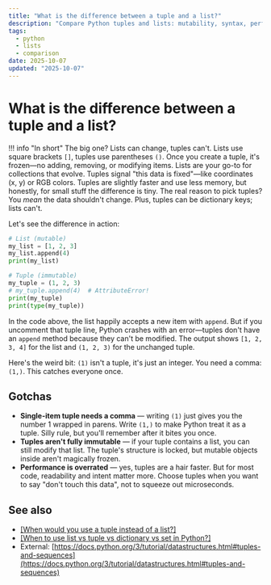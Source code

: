 ```yaml
---
title: "What is the difference between a tuple and a list?"
description: "Compare Python tuples and lists: mutability, syntax, performance, and when to use each data structure in your code."
tags:
  - python
  - lists
  - comparison
date: 2025-10-07
updated: "2025-10-07"
---
```


# What is the difference between a tuple and a list?

<!-- more -->

!!! info "In short"
    The big one? Lists can change, tuples can't. Lists use square brackets `[]`, tuples use parentheses `()`. Once you create a tuple, it's frozen—no adding, removing, or modifying items. Lists are your go-to for collections that evolve. Tuples signal "this data is fixed"—like coordinates (x, y) or RGB colors. Tuples are slightly faster and use less memory, but honestly, for small stuff the difference is tiny. The real reason to pick tuples? You *mean* the data shouldn't change. Plus, tuples can be dictionary keys; lists can't.

Let's see the difference in action:

```python
# List (mutable)
my_list = [1, 2, 3]
my_list.append(4)
print(my_list)

# Tuple (immutable)
my_tuple = (1, 2, 3)
# my_tuple.append(4)  # AttributeError!
print(my_tuple)
print(type(my_tuple))
```

In the code above, the list happily accepts a new item with `append`. But if you uncomment that tuple line, Python crashes with an error—tuples don't have an `append` method because they can't be modified. The output shows `[1, 2, 3, 4]` for the list and `(1, 2, 3)` for the unchanged tuple.

Here's the weird bit: `(1)` isn't a tuple, it's just an integer. You need a comma: `(1,)`. This catches everyone once.

## Gotchas

* **Single-item tuple needs a comma** — writing `(1)` just gives you the number 1 wrapped in parens. Write `(1,)` to make Python treat it as a tuple. Silly rule, but you'll remember after it bites you once.
* **Tuples aren't fully immutable** — if your tuple contains a list, you can still modify that list. The tuple's structure is locked, but mutable objects inside aren't magically frozen.
* **Performance is overrated** — yes, tuples are a hair faster. But for most code, readability and intent matter more. Choose tuples when you want to say "don't touch this data", not to squeeze out microseconds.

## See also

* [[When would you use a tuple instead of a list?]](./when-to-use-tuple-instead-of-list.md)
* [[When to use list vs tuple vs dictionary vs set in Python?]](./list-vs-tuple-vs-dictionary-vs-set.md)
* External: [https://docs.python.org/3/tutorial/datastructures.html#tuples-and-sequences](https://docs.python.org/3/tutorial/datastructures.html#tuples-and-sequences)

<script type="application/ld+json">
{
  "@context": "https://schema.org",
  "@type": "FAQPage",
  "mainEntity": [{
    "@type": "Question",
    "name": "What is the difference between a tuple and a list?",
    "acceptedAnswer": {
      "@type": "Answer",
      "text": "The big one? Lists can change, tuples can't. Lists use square brackets [], tuples use parentheses (). Once you create a tuple, it's frozen—no adding, removing, or modifying items. Lists are your go-to for collections that evolve. Tuples signal this data is fixed—like coordinates (x, y) or RGB colors. Tuples are slightly faster and use less memory, but honestly, for small stuff the difference is tiny. The real reason to pick tuples? You mean the data shouldn't change. Plus, tuples can be dictionary keys; lists can't."
    }
  }]
}
</script>
